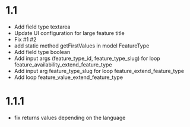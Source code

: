 # 1.1

- Add field type textarea
- Update UI configuration for large feature title
- Fix #1 #2
- add static method getFirstValues in model FeatureType
- Add field type boolean
- Add input args (feature_type_id, feature_type_slug) for loop feature_availability_extend_feature_type
- Add input arg feature_type_slug for loop feature_extend_feature_type
- Add loop feature_value_extend_feature_type

# 1.1.1

- fix returns values depending on the language